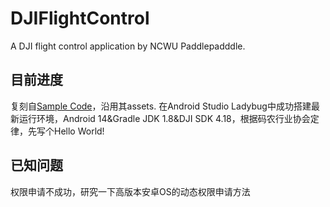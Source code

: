 # DJIFlightControl
 A DJI flight control application by NCWU Paddlepadddle.
## 目前进度
复刻自[Sample Code](https://github.com/dji-sdk/Mobile-SDK-Android)，沿用其assets.
在Android Studio Ladybug中成功搭建最新运行环境，Android 14&Gradle JDK 1.8&DJI SDK 4.18，根据码农行业协会定律，先写个Hello World!
## 已知问题
权限申请不成功，研究一下高版本安卓OS的动态权限申请方法
